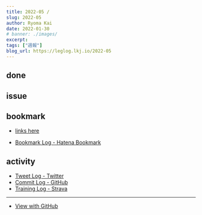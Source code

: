 ```yaml
---
title: 2022-05 / 
slug: 2022-05
author: Ryoma Kai
date: 2022-01-30
# banner: ./images/
excerpt: 
tags: ["週報"]
blog_url: https://leglog.lkj.io/2022-05
---
```


<!--greeting here-->

## done

### 

## issue

### 

## bookmark

- [links here]()


- [Bookmark Log - Hatena Bookmark](https://b.hatena.ne.jp/Ryo_K/bookmark)

## activity

<Tweet tweetLink="" />
<Instagram instagramId="" />
<YouTube youTubeId="" />

- [Tweet Log - Twitter](https://twitter.com/search?q=(from%3Alegnoh)%20until%3A2022-01-30%20since%3A2022-01-24%20-filter%3Areplies&src=typed_query)
- [Commit Log - GitHub](https://github.com/legnoh?tab=overview&from=2022-01-24&to=2022-01-30)
- [Training Log - Strava](https://www.strava.com/athletes/47349424/training/log)

----

- [View with GitHub](https://github.com/legnoh/leglog/blob/master/content/posts/202x/2022/05/index.md)
